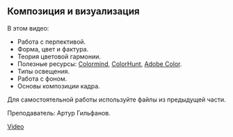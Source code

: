 ## Композиция и визуализация

В этом видео:

- Работа с перпективой.
- Форма, цвет и фактура.
- Теория цветовой гармонии.
- Полезные ресурсы: [Colormind](http://colormind.io/), [ColorHunt](https://colorhunt.co/), [Adobe Color](https://color.adobe.com/).
- Типы освещения.
- Работа с фоном.
- Основы композиции кадра.

Для самостоятельной работы используйте файлы из предыдущей части.

Преподаватель: Артур Гильфанов.

[Video](https://player.softculture.cc/embed/MRG/MRG_6.21.01_L3-1_Lection)
